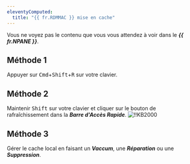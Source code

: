 ```yaml
---
eleventyComputed:
  title: "{{ fr.RDMMAC }} mise en cache"
---
```

Vous ne voyez pas le contenu que vous vous attendez à voir dans le ***{{ fr.NPANE }}***.

## Méthode 1

Appuyer sur <kbd>Cmd</kbd>+<kbd>Shift</kbd>+<kbd>R</kbd> sur votre clavier.

## Méthode 2

Maintenir <kbd>Shift</kbd> sur votre clavier et cliquer sur le bouton de rafraîchissement dans la ***Barre d'Accès Rapide***.
![!!KB2000](https://cdnweb.devolutions.net/docs/docs_en_kb_KB2000.png)

## Méthode 3

Gérer le cache local en faisant un ***Vaccum***, une ***Réparation*** ou une ***Suppression***.
